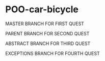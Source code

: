 # POO-car-bicycle
MASTER BRANCH FOR FIRST QUEST

PARENT BRANCH FOR SECOND QUEST

ABSTRACT BRANCH FOR THIRD QUEST

EXCEPTIONS BRANCH FOR FOURTH QUEST
